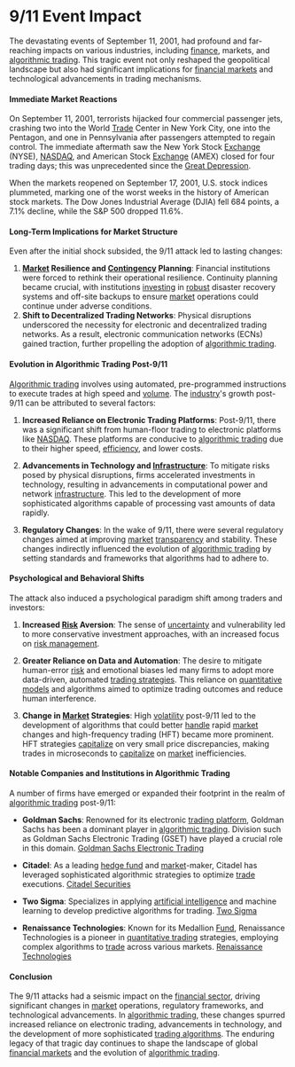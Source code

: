 # 9/11 Event Impact

The devastating events of September 11, 2001, had profound and far-reaching impacts on various industries, including [finance](../f/finance.md), markets, and [algorithmic trading](../a/algorithmic_trading.md). This tragic event not only reshaped the geopolitical landscape but also had significant implications for [financial markets](../f/financial_market.md) and technological advancements in trading mechanisms.

#### Immediate Market Reactions

On September 11, 2001, terrorists hijacked four commercial passenger jets, crashing two into the World [Trade](../t/trade.md) Center in New York City, one into the Pentagon, and one in Pennsylvania after passengers attempted to regain control. The immediate aftermath saw the New York Stock [Exchange](../e/exchange.md) (NYSE), [NASDAQ](../n/nasdaq.md), and American Stock [Exchange](../e/exchange.md) (AMEX) closed for four trading days; this was unprecedented since the [Great Depression](../g/great_depression.md).

When the markets reopened on September 17, 2001, U.S. stock indices plummeted, marking one of the worst weeks in the history of American stock markets. The Dow Jones Industrial Average (DJIA) fell 684 points, a 7.1% decline, while the S&P 500 dropped 11.6%.

#### Long-Term Implications for Market Structure

Even after the initial shock subsided, the 9/11 attack led to lasting changes:

1. **[Market](../m/market.md) Resilience and [Contingency](../c/contingency.md) Planning**: Financial institutions were forced to rethink their operational resilience. Continuity planning became crucial, with institutions [investing](../i/investing.md) in [robust](../r/robust.md) disaster recovery systems and off-site backups to ensure [market](../m/market.md) operations could continue under adverse conditions.
2. **Shift to Decentralized Trading Networks**: Physical disruptions underscored the necessity for electronic and decentralized trading networks. As a result, electronic communication networks (ECNs) gained traction, further propelling the adoption of [algorithmic trading](../a/algorithmic_trading.md).

#### Evolution in Algorithmic Trading Post-9/11

[Algorithmic trading](../a/algorithmic_trading.md) involves using automated, pre-programmed instructions to execute trades at high speed and [volume](../v/volume.md). The [industry](../i/industry.md)'s growth post-9/11 can be attributed to several factors:

1. **Increased Reliance on Electronic Trading Platforms**: Post-9/11, there was a significant shift from human-floor trading to electronic platforms like [NASDAQ](../n/nasdaq.md). These platforms are conducive to [algorithmic trading](../a/algorithmic_trading.md) due to their higher speed, [efficiency](../e/efficiency.md), and lower costs.
   
2. **Advancements in Technology and [Infrastructure](../i/infrastructure.md)**: To mitigate risks posed by physical disruptions, firms accelerated investments in technology, resulting in advancements in computational power and network [infrastructure](../i/infrastructure.md). This led to the development of more sophisticated algorithms capable of processing vast amounts of data rapidly.

3. **Regulatory Changes**: In the wake of 9/11, there were several regulatory changes aimed at improving [market](../m/market.md) [transparency](../t/transparency.md) and stability. These changes indirectly influenced the evolution of [algorithmic trading](../a/algorithmic_trading.md) by setting standards and frameworks that algorithms had to adhere to.

#### Psychological and Behavioral Shifts

The attack also induced a psychological paradigm shift among traders and investors:

1. **Increased [Risk](../r/risk.md) Aversion**: The sense of [uncertainty](../u/uncertainty_in_trading.md) and vulnerability led to more conservative investment approaches, with an increased focus on [risk management](../r/risk_management.md).
  
2. **Greater Reliance on Data and Automation**: The desire to mitigate human-error [risk](../r/risk.md) and emotional biases led many firms to adopt more data-driven, automated [trading strategies](../t/trading_strategies.md). This reliance on [quantitative models](../q/quantitative_models.md) and algorithms aimed to optimize trading outcomes and reduce human interference.

3. **Change in [Market](../m/market.md) Strategies**: High [volatility](../v/volatility.md) post-9/11 led to the development of algorithms that could better [handle](../h/handle.md) rapid [market](../m/market.md) changes and high-frequency trading (HFT) became more prominent. HFT strategies [capitalize](../c/capitalize.md) on very small price discrepancies, making trades in microseconds to [capitalize](../c/capitalize.md) on [market](../m/market.md) inefficiencies.

#### Notable Companies and Institutions in Algorithmic Trading

A number of firms have emerged or expanded their footprint in the realm of [algorithmic trading](../a/algorithmic_trading.md) post-9/11:

- **Goldman Sachs**: Renowned for its electronic [trading platform](../t/trading_platform.md), Goldman Sachs has been a dominant player in [algorithmic trading](../a/algorithmic_trading.md). Division such as Goldman Sachs Electronic Trading (GSET) have played a crucial role in this domain. [Goldman Sachs Electronic Trading](https://www.goldmansachs.com/what-we-do/securities/products-and-business-groups/gset/)

- **Citadel**: As a leading [hedge fund](../h/hedge_fund.md) and [market](../m/market.md)-maker, Citadel has leveraged sophisticated algorithmic strategies to optimize [trade](../t/trade.md) executions. [Citadel Securities](https://www.citadelsecurities.com/)

- **Two Sigma**: Specializes in applying [artificial intelligence](../a/artificial_intelligence_in_trading.md) and machine learning to develop predictive algorithms for trading. [Two Sigma](https://www.twosigma.com/)

- **Renaissance Technologies**: Known for its Medallion [Fund](../f/fund.md), Renaissance Technologies is a pioneer in [quantitative trading](../q/quantitative_trading.md) strategies, employing complex algorithms to [trade](../t/trade.md) across various markets. [Renaissance Technologies](https://www.rentec.com/Home.action)

#### Conclusion

The 9/11 attacks had a seismic impact on the [financial sector](../f/financial_sector.md), driving significant changes in [market](../m/market.md) operations, regulatory frameworks, and technological advancements. In [algorithmic trading](../a/algorithmic_trading.md), these changes spurred increased reliance on electronic trading, advancements in technology, and the development of more sophisticated [trading algorithms](../t/trading_algorithms.md). The enduring legacy of that tragic day continues to shape the landscape of global [financial markets](../f/financial_market.md) and the evolution of [algorithmic trading](../a/algorithmic_trading.md).
